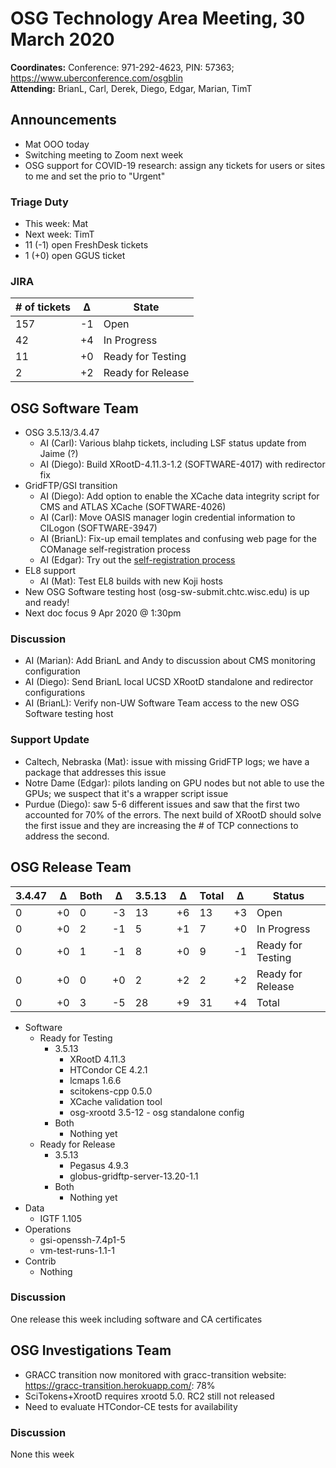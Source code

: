 # OSG Technology Area Meeting, 30 March 2020

**Coordinates:** Conference: 971-292-4623, PIN: 57363; <https://www.uberconference.com/osgblin>  
**Attending:** BrianL, Carl, Derek, Diego, Edgar, Marian, TimT


## Announcements

-   Mat OOO today
-   Switching meeting to Zoom next week
-   OSG support for COVID-19 research: assign any tickets for users or sites to me and set the prio to "Urgent"


### Triage Duty

-   This week: Mat
-   Next week: TimT
-   11 (-1) open FreshDesk tickets
-   1 (+0) open GGUS ticket


### JIRA

| # of tickets | &Delta; | State             |
|------------ |------- |----------------- |
| 157          | -1      | Open              |
| 42           | +4      | In Progress       |
| 11           | +0      | Ready for Testing |
| 2            | +2      | Ready for Release |


## OSG Software Team

-   OSG 3.5.13/3.4.47
    -   AI (Carl): Various blahp tickets, including LSF status update from Jaime (?)
    -   AI (Diego): Build XRootD-4.11.3-1.2 (SOFTWARE-4017) with redirector fix
-   GridFTP/GSI transition  
    -   AI (Diego): Add option to enable the XCache data integrity script for CMS and ATLAS XCache (SOFTWARE-4026)
    -   AI (Carl): Move OASIS manager login credential information to CILogon (SOFTWARE-3947)
    -   AI (BrianL): Fix-up email templates and confusing web page for the COManage self-registration process
    -   AI (Edgar): Try out the [self-registration process](https://osg-htc.org/technology/policy/comanage-instructions-user/)
-   EL8 support  
    -   AI (Mat): Test EL8 builds with new Koji hosts
-   New OSG Software testing host (osg-sw-submit.chtc.wisc.edu) is up and ready!
-   Next doc focus 9 Apr 2020 @ 1:30pm


### Discussion

-   AI (Marian): Add BrianL and Andy to discussion about CMS monitoring configuration
-   AI (Diego): Send BrianL local UCSD XRootD standalone and redirector configurations
-   AI (BrianL): Verify non-UW Software Team access to the new OSG Software testing host


### Support Update

-   Caltech, Nebraska (Mat): issue with missing GridFTP logs; we have a package that addresses this issue
-   Notre Dame (Edgar): pilots landing on GPU nodes but not able to use the GPUs; we suspect that it's a wrapper script issue
-   Purdue (Diego): saw 5-6 different issues and saw that the first two accounted for 70% of the errors. The next build of XRootD should solve the first issue and they are increasing the # of TCP connections to address the second.


## OSG Release Team

| 3.4.47 | &Delta; | Both | &Delta; | 3.5.13 | &Delta; | Total | &Delta; | Status            |
| ------ | ------- | ---- | ------- | ------ | ------- | ----- | ------- | ----------------- |
| 0      | +0      | 0    | -3      | 13     | +6      | 13    | +3      | Open              |
| 0      | +0      | 2    | -1      | 5      | +1      | 7     | +0      | In Progress       |
| 0      | +0      | 1    | -1      | 8      | +0      | 9     | -1      | Ready for Testing |
| 0      | +0      | 0    | +0      | 2      | +2      | 2     | +2      | Ready for Release |
| 0      | +0      | 3    | -5      | 28     | +9      | 31    | +4      | Total             |

-   Software  
    -   Ready for Testing  
        -   3.5.13  
            -   XRootD 4.11.3
            -   HTCondor CE 4.2.1
            -   lcmaps 1.6.6
            -   scitokens-cpp 0.5.0
            -   XCache validation tool
            -   osg-xrootd 3.5-12 - osg standalone config
        -   Both  
            -   Nothing yet
    -   Ready for Release  
        -   3.5.13  
            -   Pegasus 4.9.3
            -   globus-gridftp-server-13.20-1.1
        -   Both  
            -   Nothing yet
-   Data  
    -   IGTF 1.105
-   Operations  
    -   gsi-openssh-7.4p1-5
    -   vm-test-runs-1.1-1
-   Contrib  
    -   Nothing

### Discussion

One release this week including software and CA certificates


## OSG Investigations Team

-   GRACC transition now monitored with gracc-transition website: https://gracc-transition.herokuapp.com/: 78%
-   SciTokens+XrootD requires xrootd 5.0.  RC2 still not released
-   Need to evaluate HTCondor-CE tests for availability


### Discussion

None this week
